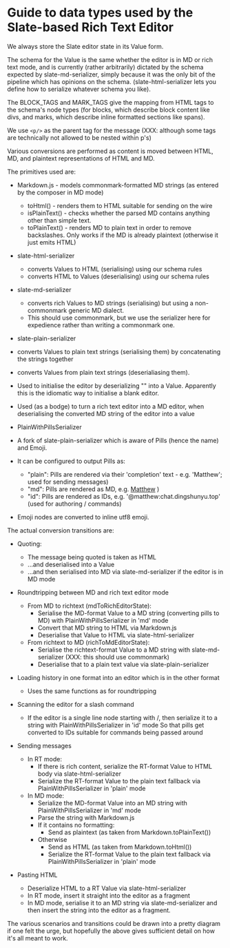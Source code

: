 # Guide to data types used by the Slate-based Rich Text Editor

We always store the Slate editor state in its Value form.

The schema for the Value is the same whether the editor is in MD or rich text mode, and is currently (rather arbitrarily)
dictated by the schema expected by slate-md-serializer, simply because it was the only bit of the pipeline which
has opinions on the schema. (slate-html-serializer lets you define how to serialize whatever schema you like).

The BLOCK_TAGS and MARK_TAGS give the mapping from HTML tags to the schema's node types (for blocks, which describe
block content like divs, and marks, which describe inline formatted sections like spans).

We use `<p/>` as the parent tag for the message (XXX: although some tags are technically not allowed to be nested within p's)

Various conversions are performed as content is moved between HTML, MD, and plaintext representations of HTML and MD.

The primitives used are:

* Markdown.js - models commonmark-formatted MD strings (as entered by the composer in MD mode)
  * toHtml() - renders them to HTML suitable for sending on the wire
  * isPlainText() - checks whether the parsed MD contains anything other than simple text.
  * toPlainText() - renders MD to plain text in order to remove backslashes.  Only works if the MD is already plaintext (otherwise it just emits HTML)

* slate-html-serializer
  * converts Values to HTML (serialising) using our schema rules
  * converts HTML to Values (deserialising) using our schema rules

* slate-md-serializer
  * converts rich Values to MD strings (serialising) but using a non-commonmark generic MD dialect.
  * This should use commonmark, but we use the serializer here for expedience rather than writing a commonmark one.

* slate-plain-serializer
* converts Values to plain text strings (serialising them) by concatenating the strings together
* converts Values from plain text strings (deserialiasing them).
* Used to initialise the editor by deserializing "" into a Value. Apparently this is the idiomatic way to initialise a blank editor.
* Used (as a bodge) to turn a rich text editor into a MD editor, when deserialising the converted MD string of the editor into a value

* PlainWithPillsSerializer
* A fork of slate-plain-serializer which is aware of Pills (hence the name) and Emoji.
* It can be configured to output Pills as:
  * "plain": Pills are rendered via their 'completion' text - e.g. 'Matthew'; used for sending messages)
  * "md": Pills are rendered as MD, e.g. [Matthew](https://to.chat.dingshunyu.top/#/@matthew:chat.dingshunyu.top) )
  * "id": Pills are rendered as IDs, e.g. '@matthew:chat.dingshunyu.top' (used for authoring / commands)
* Emoji nodes are converted to inline utf8 emoji.

The actual conversion transitions are:

* Quoting:
  * The message being quoted is taken as HTML
  * ...and deserialised into a Value
  * ...and then serialised into MD via slate-md-serializer if the editor is in MD mode

* Roundtripping between MD and rich text editor mode
  * From MD to richtext (mdToRichEditorState):
    * Serialise the MD-format Value to a MD string (converting pills to MD) with PlainWithPillsSerializer in 'md' mode
    * Convert that MD string to HTML via Markdown.js
    * Deserialise that Value to HTML via slate-html-serializer
  * From richtext to MD (richToMdEditorState):
    * Serialise the richtext-format Value to a MD string with slate-md-serializer (XXX: this should use commonmark)
    * Deserialise that to a plain text value via slate-plain-serializer

* Loading history in one format into an editor which is in the other format
  * Uses the same functions as for roundtripping

* Scanning the editor for a slash command
  * If the editor is a single line node starting with /, then serialize it to a string with PlainWithPillsSerializer in 'id' mode
     So that pills get converted to IDs suitable for commands being passed around

* Sending messages
  * In RT mode:
    * If there is rich content, serialize the RT-format Value to HTML body via slate-html-serializer
    * Serialize the RT-format Value to the plain text fallback via PlainWithPillsSerializer in 'plain' mode
  * In MD mode:
    * Serialize the MD-format Value into an MD string with PlainWithPillsSerializer in 'md' mode
    * Parse the string with Markdown.js
    * If it contains no formatting:
      * Send as plaintext (as taken from Markdown.toPlainText())
    * Otherwise
      * Send as HTML (as taken from Markdown.toHtml())
      * Serialize the RT-format Value to the plain text fallback via PlainWithPillsSerializer in 'plain' mode

* Pasting HTML
  * Deserialize HTML to a RT Value via slate-html-serializer
  * In RT mode, insert it straight into the editor as a fragment
  * In MD mode, serialise it to an MD string via slate-md-serializer and then insert the string into the editor as a fragment.

The various scenarios and transitions could be drawn into a pretty diagram if one felt the urge, but hopefully the above
gives sufficient detail on how it's all meant to work.
